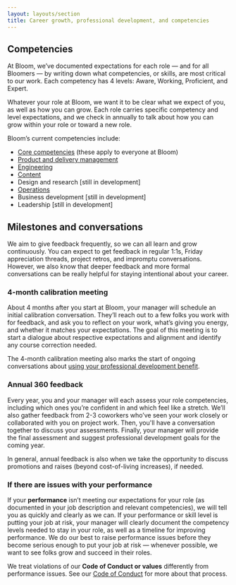 ```yaml
---
layout: layouts/section
title: Career growth, professional development, and competencies
---
```


## Competencies

At Bloom, we’ve documented expectations for each role — and for all Bloomers — by writing down what competencies, or skills, are most critical to our work. Each competency has 4 levels: Aware, Working, Proficient, and Expert.

Whatever your role at Bloom, we want it to be clear what we expect of you, as well as how you can grow. Each role carries specific competency and level expectations, and we check in annually to talk about how you can grow within your role or toward a new role.

Bloom’s current competencies include:

* [Core competencies](https://docs.google.com/document/d/1v3oqU7SLxHu_vWho4gNycP8qx4cAIYKN7BhscHE5EfE/edit#heading=h.bnnn75zcfy5) (these apply to everyone at Bloom)
* [Product and delivery management](https://docs.google.com/document/d/13iMGuXLjahlCeyOyx65twOpvKMu20Z69H2GrO0NEnSY/edit#heading=h.bnnn75zcfy5)
* [Engineering](https://docs.google.com/document/d/15B24Z7qR87FHJP87C442XEHy7zG6LHtD3GnCvHKR53Y/edit)
* [Content](https://docs.google.com/document/d/1hOKrZOsfsOfPY_gUP8mvl6EYLQCnfF21oVo3t4e8zAs/edit#heading=h.bnnn75zcfy5)
* Design and research [still in development]
* [Operations](https://docs.google.com/document/d/1T3mjcfLp3tUobpRPx3NEH8sVszG6NMOvyeHlUBB2ZKI/edit#heading=h.bnnn75zcfy5)
* Business development [still in development]
* Leadership [still in development]


## Milestones and conversations

We aim to give feedback frequently, so we can all learn and grow continuously. You can expect to get feedback in regular 1:1s, Friday appreciation threads, project retros, and impromptu conversations. However, we also know that deeper feedback and more formal conversations can be really helpful for staying intentional about your career.


### 4-month calibration meeting

About 4 months after you start at Bloom, your manager will schedule an initial calibration conversation. They’ll reach out to a few folks you work with for feedback, and ask you to reflect on your work, what’s giving you energy, and whether it matches your expectations. The goal of this meeting is to start a dialogue about respective expectations and alignment and identify any course correction needed.

The 4-month calibration meeting also marks the start of ongoing conversations about [using your professional development benefit](/sections/pay-and-benefits/#professional-development).

### Annual 360 feedback

Every year, you and your manager will each assess your role competencies, including which ones you’re confident in and which feel like a stretch. We’ll also gather feedback from 2-3 coworkers who’ve seen your work closely or collaborated with you on project work. Then, you'll have a conversation together to discuss your assessments. Finally, your manager will provide the final assessment and suggest professional development goals for the coming year.

In general, annual feedback is also when we take the opportunity to discuss promotions and raises (beyond cost-of-living increases), if needed.


### If there are issues with your performance

If your **performance** isn’t meeting our expectations for your role (as documented in your job description and relevant competencies), we will tell you as quickly and clearly as we can. If your performance or skill level is putting your job at risk, your manager will clearly document the competency levels needed to stay in your role, as well as a timeline for improving performance. We do our best to raise performance issues before they become serious enough to put your job at risk — whenever possible, we want to see folks grow and succeed in their roles.

We treat violations of our **Code of Conduct or values** differently from performance issues. See our [Code of Conduct](/sections/code-of-conduct/) for more about that process.

